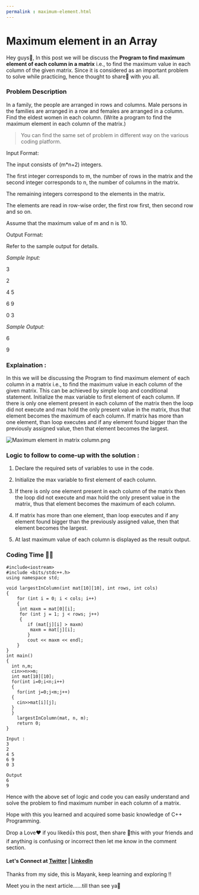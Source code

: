 ```yaml
---
permalink : maximum-element.html
---
```




# Maximum element in an Array 

Hey guys👋, In this post we will be discuss the **Program to find maximum element of each column in a matrix** i.e., to find the maximum value in each column of the given matrix. Since it is considered as an important problem to solve while practicing, hence thought to share🤝 with you all.

### Problem Description

In a family, the people are arranged in rows and columns. Male persons in the families are arranged in a row and females are arranged in a column. Find the eldest women in each column. (Write a program to find the maximum element in each column of the matrix.)

> You can find the same set of problem in different way on the various coding platform.

Input Format:

The input consists of (m*n+2) integers. 

The first integer corresponds to m, the number of rows in the matrix and the second integer corresponds to n, the number of columns in the matrix. 

The remaining integers correspond to the elements in the matrix. 

The elements are read in row-wise order, the first row first, then second row and so on. 

Assume that the maximum value of m and n is 10.

Output Format:

Refer to the sample output for details.

*Sample Input:*

3

2

4 5

6 9

0 3

*Sample Output:*

6

9

### Explaination :

In this we will be discussing the Program to find maximum element of each column in a matrix i.e., to find the maximum value in each column of the given matrix. This can be achieved by simple loop and conditional statement. Initialize the max variable to first element of each column. If there is only one element present in each column of the matrix then the loop did not execute and max hold the only present value in the matrix, thus that element becomes the maximum of each column. If matrix has more than one element, than loop executes and if any element found bigger than the previously assigned value, then that element becomes the largest.

![Maximum element in matrix column.png](https://cdn.hashnode.com/res/hashnode/image/upload/v1623500802052/d8t6f2x8e.png)

### Logic to follow to come-up with the solution :

1. Declare the required sets of variables to use in the code.

2. Initialize the max variable to first element of each column.

3. If there is only one element present in each column of the matrix then the loop did not execute and max hold the only present value in the matrix, thus that element becomes the maximum of each column.

4. If matrix has more than one element, than loop executes and if any element found bigger than the previously assigned value, then that element becomes the largest.

5. At last maximum value of each column is displayed as the result output.

### Coding Time 👨‍💻
```
#include<iostream>
#include <bits/stdc++.h>
using namespace std;

void largestInColumn(int mat[10][10], int rows, int cols)
{
    for (int i = 0; i < cols; i++)
    {
     int maxm = mat[0][i];
     for (int j = 1; j < rows; j++)
     {
        if (mat[j][i] > maxm)
         maxm = mat[j][i];
        }
        cout << maxm << endl;
    }
}
int main()
{
  int n,m;
  cin>>n>>m;
  int mat[10][10];
  for(int i=0;i<n;i++)
  {
    for(int j=0;j<m;j++)
  {
    cin>>mat[i][j];
  }
  }
    largestInColumn(mat, n, m);
    return 0;
}
```
```
Input :
3
2
4 5
6 9
0 3
```
```
Output
6
9
```
Hence with the above set of logic and code you can easily understand and solve the problem to find maximum number in each column of a matrix.

Hope with this you learned and acquired some basic knowledge of C++ Programming.

Drop a Love❤ if you liked👍 this post, then share 🤝this with your friends and if anything is confusing or incorrect then let me know in the comment section.

#### Let's Connect at [Twitter](https://twitter.com/mayankp4513) | [LinkedIn](https://www.linkedin.com/in/mayank-pathak4513/)

Thanks from my side, this is Mayank, keep learning and exploring !!

Meet you in the next article......till than see ya🤚
